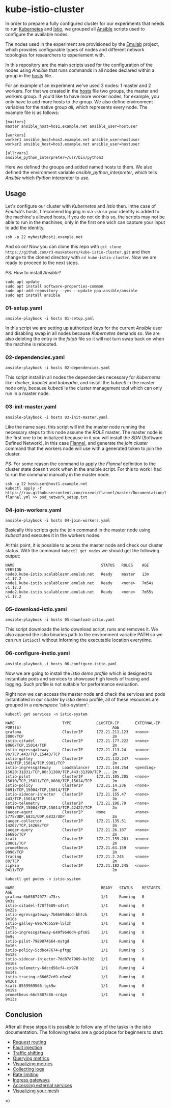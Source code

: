 # kube-istio-cluster

In order to prepare a fully configured cluster for our experiments that needs
to run [Kubernetes][kubernetes] and
[Istio][istio], we grouped all
[Ansible][ansible] scripts used to
configure the available nodes.

The nodes used in the experiment are provisioned by the
[Emulab][emulab] project, which provides
configurable types of nodes and different network topologies for researchers to
experiement with.

In this repository are the main scripts used for the configuration of the
nodes using _Ansible_ that runs commands in all nodes declared within a group in
the [hosts][h] file.

For an example of an experiment we've used 3 nodes: 1 master and 2 workers. For
that we created in the [hosts][h] file two groups, the master and workers group.
If you'd like to have more worker nodes, for example, you only have to add more
hosts to the group. We also define environment variables for the native group
_all_, which represents every node. The example file is as follows:

```
[masters]
master ansible_host=hos1.example.net ansible_user=hostuser

[workers]
worker1 ansible_host=hos2.example.net ansible_user=hostuser
worker2 ansible_host=hos3.example.net ansible_user=hostuser

[all:vars]
ansible_python_interpreter=/usr/bin/python3
```

Here we defined the groups and added named hosts to them. We also defined the
environment variable _ansible_python_interpreter_, which tells _Ansible_ which
_Python_ interpreter to use.

[h]: ./hosts
[kubernetes]: https://kubernetes.io
[istio]: https://istio.io
[ansible]: https://www.ansible.com
[emulab]: https://www.emulab.net

## Usage

Let's configure our cluster with _Kubernetes_ and _Istio_ then. Inthe case of
_Emulab_'s hosts, I recomend logging in via `ssh` so your identity is added to
the machine's allowed hosts, if you do not do this so, the scripts may not be
able to run in the machines, only in the first one wich can capture your input
to add the identity.

`ssh -p 22 myhost@host1.example.net`

And so on! Now you can clone this repo with
`git clone https://github.com/r3-musketeers/kube-istio-cluster.git` and then
change to the cloned directory with `cd kube-istio-cluster`. Now we are ready to
proceed to the next steps.

_PS:_ How to install _Ansible_?

```shell
sudo apt update
sudo apt install software-properties-common
sudo apt-add-repository --yes --update ppa:ansible/ansible
sudo apt install ansible
```

### 01-setup.yaml

`ansible-playbook -i hosts 01-setup.yaml`

In this script we are setting up authorized keys for the current _Ansible_ user
and disabling swap in all nodes because _Kubernetes_ demands so. We are also
deleting the entry in the _fstab_ file so it will not turn swap back on when the
machine is rebooted.

### 02-dependencies.yaml

`ansible-playbook -i hosts 02-dependencies.yaml`

This script install in all nodes the dependencies necessary for _Kubernetes_
like: _docker_, _kubelet_ and _kubeadm_, and install the _kubectl_ in the master
node only, because _kubectl_ is the cluster management tool which can only run
in a master node.

### 03-init-master.yaml

`ansible-playbook -i hosts 03-init-master.yaml`

Like the name says, this script will init the master node running the necessary
steps to this node assume the _ROLE_ master. The master node is the first one to
be initialized because in it you will install the _SDN_ (Software Defined Network),
in this case [Flannel][flannel],
and generate the _join cluster_ command that the workers node will use with a
generated token to join the cluster.

_PS:_ For some reason the command to apply the _Flannel_ definition to the
cluster state doesn't work when in the ansible script. For this to work I had to
run the command manually in the master node:

```
ssh -p 22 hostuser@host1.example.net
kubectl apply -f https://raw.githubusercontent.com/coreos/flannel/master/Documentation/kube-flannel.yml >> pod_network_setup.txt
```

[flannel]: https://github.com/coreos/flannel

### 04-join-workers.yaml

`ansible-playbook -i hosts 04-join-workers.yaml`

Basically this scripts gets the join command in the master node using _kubectl_
and executes it in the workers nodes.

At this point, it is possible to access the master node and check our cluster
status. With the command `kubectl get nodes` we should get the following output:

```stdout
NAME                                      STATUS   ROLES    AGE     VERSION
node0.kube-istio.scalablesmr.emulab.net   Ready    master   13m     v1.17.2
node1.kube-istio.scalablesmr.emulab.net   Ready    <none>   7m54s   v1.17.2
node2.kube-istio.scalablesmr.emulab.net   Ready    <none>   7m55s   v1.17.2
```

### 05-download-istio.yaml

`ansible-playbook -i hosts 05-download-istio.yaml`

This script downloads the _Istio_ download script, runs and removes it. We also
append the istio binaries path to the environment variable PATH so we can run
`istioctl` without informing the executable location everytime.

### 06-configure-instio.yaml

`ansible-playbook -i hosts 06-configure-istio.yaml`

Now we are going to install the _istio demo profile_ which is designed to
instantiate pods and services to showcase high levels of tracing and logging.
Such profile is not suitable for performance evaluation.

Right now we can access the master node and check the services and pods
instantiated in our cluster by _Istio_ demo profile, all of these resources are
grouped in a _namespace_ 'istio-system':

`kubectl get services -n istio-system`

```stdout
NAME                     TYPE           CLUSTER-IP       EXTERNAL-IP     PORT(S)                                        AGE
grafana                  ClusterIP      172.21.211.123   <none>          3000/TCP                                       2m
istio-citadel            ClusterIP      172.21.177.222   <none>          8060/TCP,15014/TCP                             2m
istio-egressgateway      ClusterIP      172.21.113.24    <none>          80/TCP,443/TCP,15443/TCP                       2m
istio-galley             ClusterIP      172.21.132.247   <none>          443/TCP,15014/TCP,9901/TCP                     2m
istio-ingressgateway     LoadBalancer   172.21.144.254   <pending>       15020:31831/TCP,80:31380/TCP,443:31390/TCP,... 2m
istio-pilot              ClusterIP      172.21.105.205   <none>          15010/TCP,15011/TCP,8080/TCP,15014/TCP         2m
istio-policy             ClusterIP      172.21.14.236    <none>          9091/TCP,15004/TCP,15014/TCP                   2m
istio-sidecar-injector   ClusterIP      172.21.155.47    <none>          443/TCP,15014/TCP                              2m
istio-telemetry          ClusterIP      172.21.196.79    <none>          9091/TCP,15004/TCP,15014/TCP,42422/TCP         2m
jaeger-agent             ClusterIP      None             <none>          5775/UDP,6831/UDP,6832/UDP                     2m
jaeger-collector         ClusterIP      172.21.135.51    <none>          14267/TCP,14268/TCP                            2m
jaeger-query             ClusterIP      172.21.26.187    <none>          16686/TCP                                      2m
kiali                    ClusterIP      172.21.155.201   <none>          20001/TCP                                      2m
prometheus               ClusterIP      172.21.63.159    <none>          9090/TCP                                       2m
tracing                  ClusterIP      172.21.2.245     <none>          80/TCP                                         2m
zipkin                   ClusterIP      172.21.182.245   <none>          9411/TCP                                       2m
```

`kubectl get podes -n istio-system`

```stdout
NAME                                      READY   STATUS    RESTARTS   AGE
grafana-6b65874977-n75rs                  1/1     Running   0          9m3s
istio-citadel-f78ff689-x4srt              1/1     Running   0          9m22s
istio-egressgateway-7b6b69ddcd-bhtzb      1/1     Running   0          9m18s
istio-galley-69674cb559-l5lzh             1/1     Running   0          9m17s
istio-ingressgateway-649f9646d4-pfs65     1/1     Running   0          9m9s
istio-pilot-7989874664-mstgd              1/1     Running   0          9m16s
istio-policy-5cdbc47674-pftgp             1/1     Running   5          9m12s
istio-sidecar-injector-7dd87d7989-kxl92   1/1     Running   0          9m16s
istio-telemetry-6dccd56cf4-cx978          1/1     Running   4          9m14s
istio-tracing-c66d67cd9-n8ms8             1/1     Running   0          9m26s
kiali-8559969566-lgk9w                    1/1     Running   0          9m19s
prometheus-66c5887c86-cr4gm               1/1     Running   0          9m13s
```

## Conclusion

After all these steps it is possible to follow any of the tasks in the istio
documentation. The following tasks are a good place for beginners to start:

- [Request routing](https://istio.io/docs/tasks/traffic-management/request-routing/)
- [Fault injection](https://istio.io/docs/tasks/traffic-management/fault-injection/)
- [Traffic shifting](https://istio.io/docs/tasks/traffic-management/traffic-shifting/)
- [Querying metrics](https://istio.io/docs/tasks/observability/metrics/querying-metrics/)
- [Visualizing metrics](https://istio.io/docs/tasks/observability/metrics/using-istio-dashboard/)
- [Collecting logs](https://istio.io/docs/tasks/observability/logs/collecting-logs/)
- [Rate limiting](https://istio.io/docs/tasks/policy-enforcement/rate-limiting/)
- [Ingress gateways](https://istio.io/docs/tasks/traffic-management/ingress/ingress-control/)
- [Accessing external services](https://istio.io/docs/tasks/traffic-management/egress/egress-control/)
- [Visualizing your mesh](https://istio.io/docs/tasks/observability/kiali/)

=)
